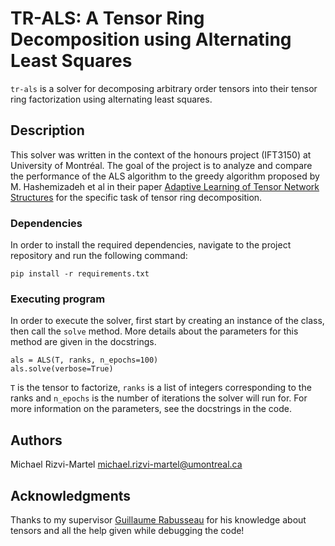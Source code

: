 # TR-ALS: A Tensor Ring Decomposition using Alternating Least Squares
`tr-als` is a solver for decomposing arbitrary order tensors into their tensor ring factorization using alternating least squares.


## Description

This solver was written in the context of the honours project (IFT3150) at University of Montréal. The goal of the project is to analyze and compare the performance of the ALS algorithm to the greedy algorithm proposed by M. Hashemizadeh et al in their paper [Adaptive Learning of Tensor Network Structures](https://arxiv.org/abs/2008.05437) for the specific task of tensor ring decomposition.

### Dependencies

In order to install the required dependencies, navigate to the project repository and run the following command:
```
pip install -r requirements.txt
```

### Executing program

In order to execute the solver, first start by creating an instance of the class, then call the `solve` method. More details about the parameters for this method are given in the docstrings.
```
als = ALS(T, ranks, n_epochs=100)
als.solve(verbose=True)

```
`T` is the tensor to factorize, `ranks` is a list of integers corresponding to the ranks and `n_epochs` is the number of iterations the solver will run for. For more information on the parameters, see the docstrings in the code.

## Authors

Michael Rizvi-Martel
[michael.rizvi-martel@umontreal.ca](michael.rizvi-martel@umontreal.ca)

## Acknowledgments

Thanks to my supervisor [Guillaume Rabusseau](https://www-labs.iro.umontreal.ca/~grabus/) for his knowledge about tensors and all the help given while debugging the code!
